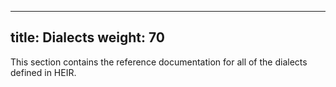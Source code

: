 <!-- mdformat off(yaml frontmatter) -->
---
title: Dialects
weight: 70
---
<!-- mdformat on -->

This section contains the reference documentation for all of the dialects
defined in HEIR.
